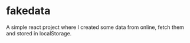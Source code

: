 # fakedata
A simple react project where I created some data from online, fetch them and stored in localStorage.
